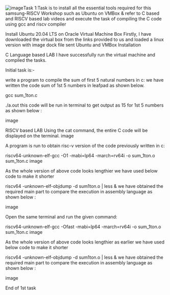 ![image](https://github.com/user-attachments/assets/296cb791-b48d-4e10-aee8-7bafbc86806a)Task 1:Task is to install all the essential tools required for this samsung-RISCV Workshop such as Ubuntu on VMBox & refer to C based and RISCV based lab videos and execute the task of compiling the C code using gcc and riscv compiler

Install Ubuntu 20.04 LTS on Oracle Virtual Machine Box
Firstly, I have downloaded the virtual box from the links provided to us and loaded a linux version with image dock file sent
Ubuntu and VMBox Installation



C Language based LAB
I have successfully run the virtual machine and compiled the tasks.

Initial task is:-

write a program to compile the sum of first 5 natural numbers in c:
we have written the code sum of 1st 5 numbers in leafpad as shown below.

gcc sum_1ton.c

./a.out
this code will be run in terminal to get output as 15 for 1st 5 numbers as shown below :

image

RISCV based LAB
Using the cat command, the entire C code will be displayed on the terminal.
image

A program is run to obtain risc-v version of the code previously written in c:

riscv64-unknown-elf-gcc -O1 -mabi=lp64 -march=rv64i -o sum_1ton.o sum_1ton.c
image

As the whole version of above code looks lengthier we have used below code to make it shorter

riscv64 -unknown-elf-objdump -d sum1ton.o | less
& we have obtained the required main part to compare the execution in assembly language as shown below :

image

Open the same terminal and run the given command:

riscv64-unknown-elf-gcc -Ofast -mabi=lp64 -march=rv64i -o sum_1ton.o sum_1ton.c
image

As the whole version of above code looks lengthier as earlier we have used below code to make it shorter

riscv64 -unknown-elf-objdump -d sum1ton.o | less
& we have obtained the required main part to compare the execution in assembly language as shown below :

image

End of 1st task
